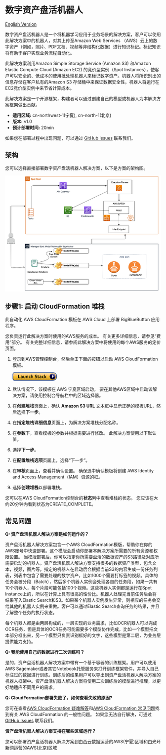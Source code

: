 # 数字资产盘活机器人

[English Version](./README.md)

数字资产盘活机器人是一个将机器学习应用于业务场景的解决方案，客户可以使用此解决方案中的机器人，对其上传至Amazon Web Services （AWS）云上的数字资产（例如，照片、PDF文档、视频等非结构化数据）进行知识标记。标记知识将有助于客户实现业务流程自动化。

此解决方案利用Amazon Simple Storage Service (Amazon S3) 和Amazon Elastic Compute Cloud (Amazon EC2) 的竞价型实例（Spot Instances），使客户可以安全的、低成本的使用批处理机器人来标记数字资产。机器人将所识别出的信息存储在客户私有的Amazon S3 存储桶中来保证数据安全性，机器人将运行在EC2竞价型实例中来节省计算成本。

此解决方案是一个开源框架，构建者可以通过创建自己的模型或机器人为本解决方案框架做出贡献。


- **适用区域:** cn-northwest-1(宁夏), cn-north-1(北京)
- **版本:** v1.0
- **预计部署时间:** 20min

如果您在部署过程中出现问题，可以通过 [GitHub Issues](https://github.com/aws-samples/spot-tag-bot-for-digital-assets/issues) 联系我们。

## 架构

您可以选择直接部署数字资产盘活机器人解决方案，以下是方案的架构图。

![Architect](assets/architect.png)

## 步骤1: 启动 CloudFormation 堆栈

此自动化 AWS CloudFormation 模板在 AWS Cloud 上部署 BigBlueButton 应用程序。

您负责运行此解决方案时使用的AWS服务的成本。 有关更多详细信息，请参见“费用”部分。 有关完整详细信息，请参阅此解决方案中将使用的每个AWS服务的定价页面。

1. 登录到AWS管理控制台，然后单击下面的按钮以启动 AWS CloudFormation 模板。

    [![Launch Stack](assets/launch-stack.png)](https://cn-northwest-1.console.amazonaws.cn/cloudformation/home?region=cn-northwest-1#/stacks/create/template?stackName=SpotTagBot&templateURL=https:%2F%2Faws-solutions-reference.s3.cn-north-1.amazonaws.com.cn%2Fspot-tag-bot%2Flatest%2F00-master.template)
    
2. 默认情况下，该模板在 AWS 宁夏区域启动。 要在其他AWS区域中启动该解决方案，请使用控制台导航栏中的区域选择器。

3. 在**创建堆栈**页面上，确认 **Amazon S3 URL** 文本框中显示正确的模板URL，然后选择**下一步**。

4. 在**指定堆栈详细信息**页面上，为解决方案堆栈分配名称。

5. 在**参数**下，查看模板的参数并根据需要进行修改。 此解决方案使用以下默认值。

2. 选择**下一步**。

3. 在**配置堆栈选项**页面上，选择“下一步”。

4. 在**审核**页面上，查看并确认设置。 确保选中确认模板将创建 AWS Identity and Access Management（IAM）资源的框。

5. 选择**创建堆栈**以部署堆栈。

您可以在AWS CloudFormation控制台的**状态**列中查看堆栈的状态。 您应该在大约20分钟内看到状态为CREATE_COMPLETE。

## 常见问题

**Q: 资产盘活机器人解决方案是如何运作的？**

资产盘活机器人解决方案包含一个AWS CloudFormation模版，帮助你在你的AWS账号中快速部署。这个模版会启动你部署本解决方案所需要的所有资源和权限设置。
当模版部署后，你可以指定你所需要盘活的数据资产的S3路径及对应所需要启动的机器人。资产盘活机器人解决方案支持很多的数据资产类型，包含文本，视频，图片等。指定的机器人在启动后会根据当前S3的内容生成一份任务列表，列表中包含了需要处理的数字资产，比如1000个需要打标签的视频。具体的任务会被分段（Batch），然后多个机器人实例会处理各自的任务段，如果一共有10个机器人，每个片段可能包括100个视频。这些机器人实例都是运行在Spot Instance上的，所以在计算上具有很高的性价比。机器人处理完当前任务后会将结果写入Elastic Search和S3。如果某个机器人实例发生异常，则相应的任务会交给其他的机器人实例来重做。客户可以通过Elastic Search查询任务的结果，并且了解整个任务的执行状态。

每个机器人都是由两层构成的，一层实现的业务需求，比如OCR机器人可以完成OCR任务，但是具体的OCR任务可能需要多个模型协作完成，比如一个模型把文本部分框出来，另一个模型只负责识别框好的文字，这些模型是第二层，为业务层提供能力支持。

**Q: 我能使用自己的数据进行二次训练吗？**

是的，资产盘活机器人解决方案中带有一个基于容器的训练框架。用户可以使用AWS Sagemaker或者其它Notebook托管服务来打开训练框架软件，并导入自己标注过的数据进行训练。训练后的结果用户可以导出到资产盘活机器人解决方案的机器人框架中。资产盘活机器人解决方案将使用二次训练后的模型进行推理，以更好地适应不同用户的需求。

**Q: CloudFormation部署失败了，如何查看失败的原因?**

您可在查看[AWS CloudFormation 疑难解答](https://docs.aws.amazon.com/zh_cn/AWSCloudFormation/latest/UserGuide/troubleshooting.html)和[AWS CloudFormation 常见问题](https://aws.amazon.com/cn/cloudformation/faqs/?nc1=h_ls)找到有关 AWS CloudFormation 的一般性问题。
如果您无法自行解决，可通过 [GitHub Issues](https://github.com/aws-samples/spot-tag-bot-for-digital-assets/issues)
联系我们。

**资产盘活机器人解决方案支持在哪些区域运行？**

您可以部署资产盘活机器人解决方案到由西云数据运营的AWS(宁夏)区域和由光环新网运营的AWS(北京)区域

